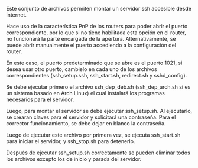 Este conjunto de archivos permiten montar un servidor ssh accesible desde internet.

Hace uso de la característica PnP de los routers para poder abrir el puerto correspondiente, por lo que si no tiene habilitada esta opción en el router, no funcionará la parte encargada de la apertura. Alternativamente, se puede abrir manualmente el puerto accediendo a la configuración del router.

En este caso, el puerto predeterminado que se abre es el puerto 1021, si desea usar otro puerto, cambielo en cada uno de los archivos correspondientes (ssh_setup.ssh, ssh_start.sh, redirect.sh y sshd_config).

Se debe ejecutar primero el archivo ssh_dep_deb.sh (ssh_dep_arch.sh si es un sistema basado en Arch Linux) el cual instalará los programas necesarios para el servidor.

Luego, para montar el servidor se debe ejecutar ssh_setup.sh. Al ejecutarlo, se crearan claves para el servidor y solicitará una contraseña. Para el corrector funcionamiento, se debe dejar en blanco la contraseña.

Luego de ejecutar este archivo por primera vez, se ejecuta ssh_start.sh para iniciar el servidor, y ssh_stop.sh para detenerlo.

Después de ejecutar ssh_setup.sh correctamente se pueden eliminar todos los archivos excepto los de inicio y parada del servidor.
